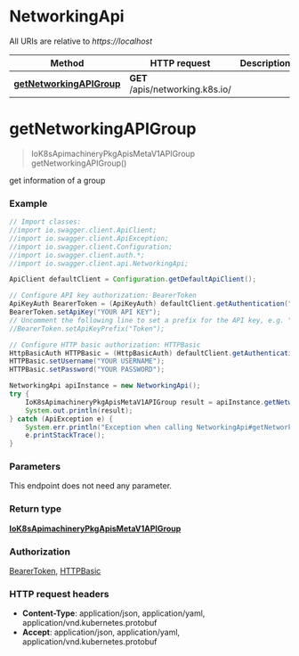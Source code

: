 # NetworkingApi

All URIs are relative to *https://localhost*

Method | HTTP request | Description
------------- | ------------- | -------------
[**getNetworkingAPIGroup**](NetworkingApi.md#getNetworkingAPIGroup) | **GET** /apis/networking.k8s.io/ | 


<a name="getNetworkingAPIGroup"></a>
# **getNetworkingAPIGroup**
> IoK8sApimachineryPkgApisMetaV1APIGroup getNetworkingAPIGroup()



get information of a group

### Example
```java
// Import classes:
//import io.swagger.client.ApiClient;
//import io.swagger.client.ApiException;
//import io.swagger.client.Configuration;
//import io.swagger.client.auth.*;
//import io.swagger.client.api.NetworkingApi;

ApiClient defaultClient = Configuration.getDefaultApiClient();

// Configure API key authorization: BearerToken
ApiKeyAuth BearerToken = (ApiKeyAuth) defaultClient.getAuthentication("BearerToken");
BearerToken.setApiKey("YOUR API KEY");
// Uncomment the following line to set a prefix for the API key, e.g. "Token" (defaults to null)
//BearerToken.setApiKeyPrefix("Token");

// Configure HTTP basic authorization: HTTPBasic
HttpBasicAuth HTTPBasic = (HttpBasicAuth) defaultClient.getAuthentication("HTTPBasic");
HTTPBasic.setUsername("YOUR USERNAME");
HTTPBasic.setPassword("YOUR PASSWORD");

NetworkingApi apiInstance = new NetworkingApi();
try {
    IoK8sApimachineryPkgApisMetaV1APIGroup result = apiInstance.getNetworkingAPIGroup();
    System.out.println(result);
} catch (ApiException e) {
    System.err.println("Exception when calling NetworkingApi#getNetworkingAPIGroup");
    e.printStackTrace();
}
```

### Parameters
This endpoint does not need any parameter.

### Return type

[**IoK8sApimachineryPkgApisMetaV1APIGroup**](IoK8sApimachineryPkgApisMetaV1APIGroup.md)

### Authorization

[BearerToken](../README.md#BearerToken), [HTTPBasic](../README.md#HTTPBasic)

### HTTP request headers

 - **Content-Type**: application/json, application/yaml, application/vnd.kubernetes.protobuf
 - **Accept**: application/json, application/yaml, application/vnd.kubernetes.protobuf

